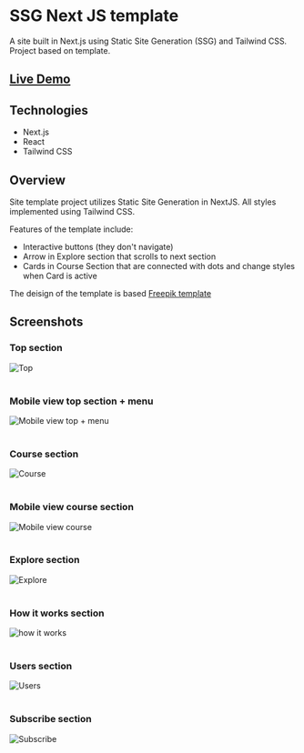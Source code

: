 # SSG Next JS template

A site built in Next.js using Static Site Generation (SSG) and Tailwind CSS. Project based on template.

## [Live Demo](https://next-js-ssg-psi.vercel.app/)

## Technologies

- Next.js
- React
- Tailwind CSS

## Overview

Site template project utilizes Static Site Generation in NextJS. All styles implemented using Tailwind CSS. 

Features of the template include:
* Interactive buttons (they don't navigate)
* Arrow in Explore section that scrolls to next section
* Cards in Course Section that are connected with dots and change styles when Card is active

The deisign of the template is based [Freepik template](https://www.freepik.com/free-psd/user-interface-design-web-template_20548065.htm)

## Screenshots

### Top section
![Top](public/screenshots/nextjssite-top.png)  
  &nbsp;  
### Mobile view top section + menu
![Mobile view top + menu](public/screenshots/nextjssite-mobiletopmenu.png)  
  &nbsp;
### Course section
![Course](public/screenshots/nextjssite-course.png)  
  &nbsp;
### Mobile view course section
![Mobile view course](public/screenshots/nextjssite-mobilecourse.png)  
  &nbsp;
### Explore section
![Explore](public/screenshots/nextjssite-explore.png)  
  &nbsp;
### How it works section
![how it works](public/screenshots/nextjssite-howitworks.png)  
  &nbsp;
### Users section
![Users](public/screenshots/nextjssite-users.png)  
  &nbsp;
### Subscribe section
![Subscribe](public/screenshots/nextjssite-subscribe.png)